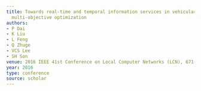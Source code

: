 ```yaml
---
title: Towards real-time and temporal information services in vehicular networks via
  multi-objective optimization
authors:
- P Dai
- K Liu
- L Feng
- Q Zhuge
- VCS Lee
- SH Son
venue: 2016 IEEE 41st Conference on Local Computer Networks (LCN), 671-679, 2016
year: 2016
type: conference
source: scholar
---
```

